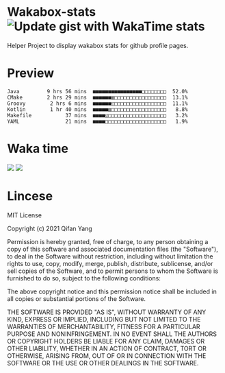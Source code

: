  # Wakabox-stats ![Update gist with WakaTime stats](https://github.com/underwindfall/wakabox-stats/workflows/Update%20gist%20with%20WakaTime%20stats/badge.svg)

  Helper Project to display wakabox stats for github profile pages. 
 # Preview 
  
  ```  
 Java         9 hrs 56 mins  ■■■■■■■■■■■■■■■■□□□□□□□□  52.0%
CMake        2 hrs 29 mins  ■■■■■■▥□□□□□□□□□□□□□□□□□  13.1%
Groovy        2 hrs 6 mins  ■■■■■■◱□□□□□□□□□□□□□□□□□  11.1%
Kotlin        1 hr 40 mins  ■■■■■▥□□□□□□□□□□□□□□□□□□   8.8%
Makefile           37 mins  ■■■■◱□□□□□□□□□□□□□□□□□□□   3.2%
YAML               21 mins  ■■■■□□□□□□□□□□□□□□□□□□□□   1.9% 
 ``` 
  
 
 
  
  # Waka time 

  ![](https://wakatime.com/share/@underwindfall/04fb31b6-0c1f-434d-b3a5-ac5e62f5364c.svg)
  ![](https://wakatime.com/share/@underwindfall/3d98f640-5c0f-4faf-b8df-1c48dec045b2.svg)
  
  # Lincese 

  MIT License

  Copyright (c) 2021 Qifan Yang
  
  Permission is hereby granted, free of charge, to any person obtaining a copy
  of this software and associated documentation files (the "Software"), to deal
  in the Software without restriction, including without limitation the rights
  to use, copy, modify, merge, publish, distribute, sublicense, and/or sell
  copies of the Software, and to permit persons to whom the Software is
  furnished to do so, subject to the following conditions:
  
  The above copyright notice and this permission notice shall be included in all
  copies or substantial portions of the Software.
  
  THE SOFTWARE IS PROVIDED "AS IS", WITHOUT WARRANTY OF ANY KIND, EXPRESS OR
  IMPLIED, INCLUDING BUT NOT LIMITED TO THE WARRANTIES OF MERCHANTABILITY,
  FITNESS FOR A PARTICULAR PURPOSE AND NONINFRINGEMENT. IN NO EVENT SHALL THE
  AUTHORS OR COPYRIGHT HOLDERS BE LIABLE FOR ANY CLAIM, DAMAGES OR OTHER
  LIABILITY, WHETHER IN AN ACTION OF CONTRACT, TORT OR OTHERWISE, ARISING FROM,
  OUT OF OR IN CONNECTION WITH THE SOFTWARE OR THE USE OR OTHER DEALINGS IN THE
  SOFTWARE.
